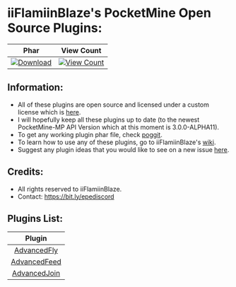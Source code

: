 # iiFlamiinBlaze's PocketMine Open Source Plugins:

| Phar | View Count |
| :---: | :---: |
[![Download](https://img.shields.io/badge/download-latest-blue.svg)](https://poggit.pmmp.io/ci/iiFlamiinBlaze/PocketMine-Plugins/~) | [![View Count](http://hits.dwyl.io/iiFlamiinBlaze/PocketMine-Plugins.svg)](http://hits.dwyl.io/iiFlamiinBlaze/PocketMine-Plugins) |

## Information:
* All of these plugins are open source and licensed under a custom license which is [here](https://github.com/iiFlamiinBlaze/PocketMine-Plugins/blob/master/LICENSE).
* I will hopefully keep all these plugins up to date (to the newest PocketMine-MP API Version which at this moment is 3.0.0-ALPHA11).
* To get any working plugin phar file, check [poggit](https://poggit.pmmp.io/ci/iiFlamiinBlaze/PocketMine-Plugins).
* To learn how to use any of these plugins, go to iiFlamiinBlaze's [wiki](https://github.com/iiFlamiinBlaze/PocketMine-Plugins/wiki).
* Suggest any plugin ideas that you would like to see on a new issue [here](https://github.com/iiFlamiinBlaze/PocketMine-Plugins/issues).

## Credits:
* All rights reserved to iiFlamiinBlaze.
* Contact: https://bit.ly/epediscord

## Plugins List:
| Plugin |
| :---: |
| [AdvancedFly](https://github.com/iiFlamiinBlaze/PocketMine-Plugins/blob/master/AdvancedFly) |
| [AdvancedFeed](https://github.com/iiFlamiinBlaze/PocketMine-Plugins/blob/master/AdvancedFeed) |
| [AdvancedJoin](https://github.com/iiFlamiinBlaze/PocketMine-Plugins/blob/master/AdvancedJoin) |
